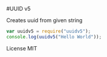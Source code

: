 #UUID v5

Creates uuid from given string

```js
var uuidv5 = require("uuidv5");
console.log(uuidv5("Hello World"));

```

License MIT
